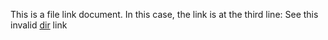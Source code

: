 This is a file link document.
In this case, the link is at the third line:
See this invalid [dir][valid-dir] link

[valid-dir]: ./Nesting